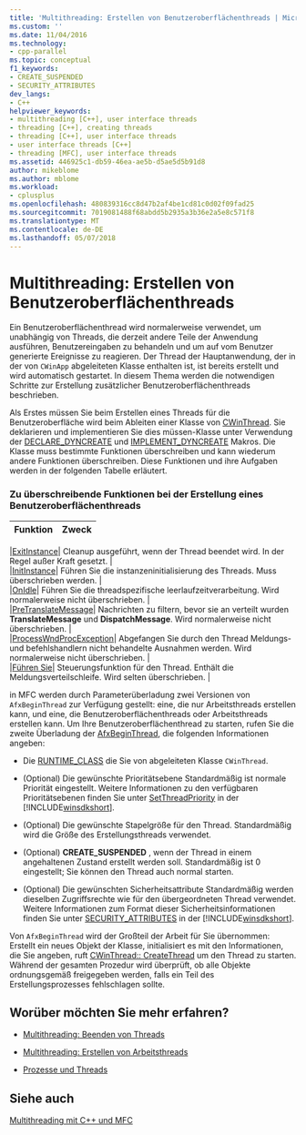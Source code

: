 ```yaml
---
title: 'Multithreading: Erstellen von Benutzeroberflächenthreads | Microsoft Docs'
ms.custom: ''
ms.date: 11/04/2016
ms.technology:
- cpp-parallel
ms.topic: conceptual
f1_keywords:
- CREATE_SUSPENDED
- SECURITY_ATTRIBUTES
dev_langs:
- C++
helpviewer_keywords:
- multithreading [C++], user interface threads
- threading [C++], creating threads
- threading [C++], user interface threads
- user interface threads [C++]
- threading [MFC], user interface threads
ms.assetid: 446925c1-db59-46ea-ae5b-d5ae5d5b91d8
author: mikeblome
ms.author: mblome
ms.workload:
- cplusplus
ms.openlocfilehash: 480839316cc8d47b2af4be1cd81c0d02f09fad25
ms.sourcegitcommit: 7019081488f68abdd5b2935a3b36e2a5e8c571f8
ms.translationtype: MT
ms.contentlocale: de-DE
ms.lasthandoff: 05/07/2018
---
```

# <a name="multithreading-creating-user-interface-threads"></a>Multithreading: Erstellen von Benutzeroberflächenthreads
Ein Benutzeroberflächenthread wird normalerweise verwendet, um unabhängig von Threads, die derzeit andere Teile der Anwendung ausführen, Benutzereingaben zu behandeln und um auf vom Benutzer generierte Ereignisse zu reagieren. Der Thread der Hauptanwendung, der in der von `CWinApp` abgeleiteten Klasse enthalten ist, ist bereits erstellt und wird automatisch gestartet. In diesem Thema werden die notwendigen Schritte zur Erstellung zusätzlicher Benutzeroberflächenthreads beschrieben.  
  
 Als Erstes müssen Sie beim Erstellen eines Threads für die Benutzeroberfläche wird beim Ableiten einer Klasse von [CWinThread](../mfc/reference/cwinthread-class.md). Sie deklarieren und implementieren Sie dies müssen-Klasse unter Verwendung der [DECLARE_DYNCREATE](../mfc/reference/run-time-object-model-services.md#declare_dyncreate) und [IMPLEMENT_DYNCREATE](../mfc/reference/run-time-object-model-services.md#implement_dyncreate) Makros. Die Klasse muss bestimmte Funktionen überschreiben und kann wiederum andere Funktionen überschreiben. Diese Funktionen und ihre Aufgaben werden in der folgenden Tabelle erläutert.  
  
### <a name="functions-to-override-when-creating-a-user-interface-thread"></a>Zu überschreibende Funktionen bei der Erstellung eines Benutzeroberflächenthreads  
  
|Funktion|Zweck|  
|--------------|-------------|  

|[ExitInstance](../mfc/reference/cwinthread-class.md#exitinstance)| Cleanup ausgeführt, wenn der Thread beendet wird. In der Regel außer Kraft gesetzt. |  
|[InitInstance](../mfc/reference/cwinthread-class.md#initinstance)| Führen Sie die instanzeninitialisierung des Threads. Muss überschrieben werden. |  
|[OnIdle](../mfc/reference/cwinthread-class.md#onidle)| Führen Sie die threadspezifische leerlaufzeitverarbeitung. Wird normalerweise nicht überschrieben. |  
|[PreTranslateMessage](../mfc/reference/cwinthread-class.md#pretranslatemessage)| Nachrichten zu filtern, bevor sie an verteilt wurden **TranslateMessage** und **DispatchMessage**. Wird normalerweise nicht überschrieben. |  
|[ProcessWndProcException](../mfc/reference/cwinthread-class.md#processwndprocexception)| Abgefangen Sie durch den Thread Meldungs- und befehlshandlern nicht behandelte Ausnahmen werden. Wird normalerweise nicht überschrieben. |  
|[Führen Sie](../mfc/reference/cwinthread-class.md#run)| Steuerungsfunktion für den Thread. Enthält die Meldungsverteilschleife. Wird selten überschrieben. |  

  
 in MFC werden durch Parameterüberladung zwei Versionen von `AfxBeginThread` zur Verfügung gestellt: eine, die nur Arbeitsthreads erstellen kann, und eine, die Benutzeroberflächenthreads oder Arbeitsthreads erstellen kann. Um Ihre Benutzeroberflächenthread zu starten, rufen Sie die zweite Überladung der [AfxBeginThread](../mfc/reference/application-information-and-management.md#afxbeginthread), die folgenden Informationen angeben:  
  
-   Die [RUNTIME_CLASS](../mfc/reference/run-time-object-model-services.md#runtime_class) die Sie von abgeleiteten Klasse `CWinThread`.  
  
-   (Optional) Die gewünschte Prioritätsebene Standardmäßig ist normale Priorität eingestellt. Weitere Informationen zu den verfügbaren Prioritätsebenen finden Sie unter [SetThreadPriority](http://msdn.microsoft.com/library/windows/desktop/ms686277) in der [!INCLUDE[winsdkshort](../atl-mfc-shared/reference/includes/winsdkshort_md.md)].  
  
-   (Optional) Die gewünschte Stapelgröße für den Thread. Standardmäßig wird die Größe des Erstellungsthreads verwendet.  
  
-   (Optional) **CREATE_SUSPENDED** , wenn der Thread in einem angehaltenen Zustand erstellt werden soll. Standardmäßig ist 0 eingestellt; Sie können den Thread auch normal starten.  
  
-   (Optional) Die gewünschten Sicherheitsattribute Standardmäßig werden dieselben Zugriffsrechte wie für den übergeordneten Thread verwendet. Weitere Informationen zum Format dieser Sicherheitsinformationen finden Sie unter [SECURITY_ATTRIBUTES](http://msdn.microsoft.com/library/windows/desktop/aa379560) in der [!INCLUDE[winsdkshort](../atl-mfc-shared/reference/includes/winsdkshort_md.md)].  
  
 Von `AfxBeginThread` wird der Großteil der Arbeit für Sie übernommen: Erstellt ein neues Objekt der Klasse, initialisiert es mit den Informationen, die Sie angeben, ruft [CWinThread:: CreateThread](../mfc/reference/cwinthread-class.md#createthread) um den Thread zu starten. Während der gesamten Prozedur wird überprüft, ob alle Objekte ordnungsgemäß freigegeben werden, falls ein Teil des Erstellungsprozesses fehlschlagen sollte.  
  
## <a name="what-do-you-want-to-know-more-about"></a>Worüber möchten Sie mehr erfahren?  
  
-   [Multithreading: Beenden von Threads](../parallel/multithreading-terminating-threads.md)  
  
-   [Multithreading: Erstellen von Arbeitsthreads](../parallel/multithreading-creating-worker-threads.md)  
  
-   [Prozesse und Threads](http://msdn.microsoft.com/library/windows/desktop/ms684841)  
  
## <a name="see-also"></a>Siehe auch  
 [Multithreading mit C++ und MFC](../parallel/multithreading-with-cpp-and-mfc.md)